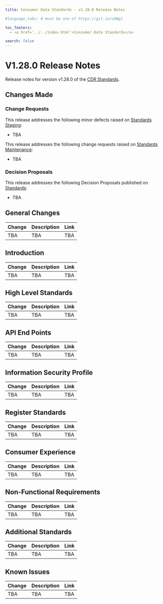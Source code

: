 ```yaml
---
title: Consumer Data Standards - v1.28.0 Release Notes

#language_tabs: # must be one of https://git.io/vQNgJ

toc_footers:
  - <a href='../../index.html'>Consumer Data Standards</a>

search: false
---
```


# V1.28.0 Release Notes
Release notes for version v1.28.0 of the [CDR Standards](../../index.html).

## Changes Made
### Change Requests

This release addresses the following minor defects raised on [Standards Staging](https://github.com/ConsumerDataStandardsAustralia/standards-staging/issues):

- TBA

This release addresses the following change requests raised on [Standards Maintenance](https://github.com/ConsumerDataStandardsAustralia/standards-maintenance/issues):

- TBA

### Decision Proposals

This release addresses the following Decision Proposals published on [Standards](https://github.com/ConsumerDataStandardsAustralia/standards/issues):

- TBA

## General Changes
|Change|Description|Link|
|------|-----------|----|
| TBA | TBA | TBA |

## Introduction

|Change|Description|Link|
|------|-----------|----|
| TBA | TBA | TBA |

## High Level Standards

|Change|Description|Link|
|------|-----------|----|
| TBA | TBA | TBA |

## API End Points

|Change|Description|Link|
|------|-----------|----|
| TBA | TBA | TBA |

## Information Security Profile

|Change|Description|Link|
|------|-----------|----|
| TBA | TBA | TBA |

## Register Standards

|Change|Description|Link|
|------|-----------|----|
| TBA | TBA | TBA |

## Consumer Experience

|Change|Description|Link|
|------|-----------|----|
| TBA | TBA | TBA |

## Non-Functional Requirements

|Change|Description|Link|
|------|-----------|----|
| TBA | TBA | TBA |

## Additional Standards

|Change|Description|Link|
|------|-----------|----|
| TBA | TBA | TBA |

## Known Issues

|Change|Description|Link|
|------|-----------|----|
| TBA | TBA | TBA |
